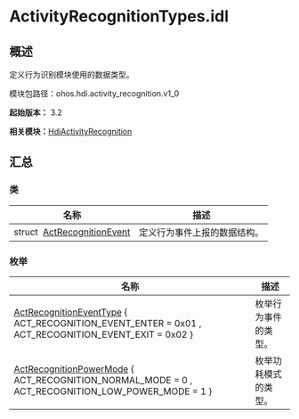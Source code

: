 # ActivityRecognitionTypes.idl


## 概述

定义行为识别模块使用的数据类型。

模块包路径：ohos.hdi.activity_recognition.v1_0

**起始版本：** 3.2

**相关模块：**[HdiActivityRecognition](_hdi_activity_recognition.md)


## 汇总


### 类

| 名称 | 描述 | 
| -------- | -------- |
| struct&nbsp;&nbsp;[ActRecognitionEvent](_act_recognition_event.md) | 定义行为事件上报的数据结构。 | 


### 枚举

| 名称 | 描述 | 
| -------- | -------- |
| [ActRecognitionEventType](_hdi_activity_recognition.md#actrecognitioneventtype) { ACT_RECOGNITION_EVENT_ENTER = 0x01 , ACT_RECOGNITION_EVENT_EXIT = 0x02 } | 枚举行为事件的类型。 | 
| [ActRecognitionPowerMode](_hdi_activity_recognition.md#actrecognitionpowermode) { ACT_RECOGNITION_NORMAL_MODE = 0 , ACT_RECOGNITION_LOW_POWER_MODE = 1 } | 枚举功耗模式的类型。 | 
